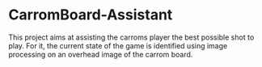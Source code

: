 # CarromBoard-Assistant
This project aims at assisting the carroms player the best possible shot to play. For it, the current state of the game is identified using image processing on an overhead image of the carrom board.
